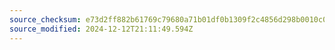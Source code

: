 ```yaml
---
source_checksum: e73d2ff882b61769c79680a71b01df0b1309f2c4856d298b0010c0933cf2f232
source_modified: 2024-12-12T21:11:49.594Z
---
```


